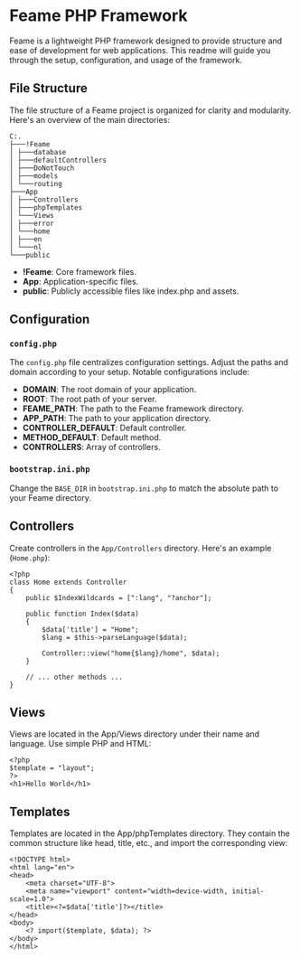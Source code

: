 # Feame PHP Framework

Feame is a lightweight PHP framework designed to provide structure and ease of development for web applications. This readme will guide you through the setup, configuration, and usage of the framework.

## File Structure

The file structure of a Feame project is organized for clarity and modularity. Here's an overview of the main directories:
```
C:.
├───!Feame
│ ├───database
│ ├───defaultControllers
│ ├───DoNotTouch
│ ├───models
│ └───routing
├───App
│ ├───Controllers
│ ├───phpTemplates
│ └───Views
│ ├───error
│ └───home
│ ├───en
│ └───nl
└───public
```


- **!Feame**: Core framework files.
- **App**: Application-specific files.
- **public**: Publicly accessible files like index.php and assets.

## Configuration

### `config.php`

The `config.php` file centralizes configuration settings. Adjust the paths and domain according to your setup. Notable configurations include:

- **DOMAIN**: The root domain of your application.
- **ROOT**: The root path of your server.
- **FEAME_PATH**: The path to the Feame framework directory.
- **APP_PATH**: The path to your application directory.
- **CONTROLLER_DEFAULT**: Default controller.
- **METHOD_DEFAULT**: Default method.
- **CONTROLLERS**: Array of controllers.

### `bootstrap.ini.php`

Change the `BASE_DIR` in `bootstrap.ini.php` to match the absolute path to your Feame directory.

## Controllers

Create controllers in the `App/Controllers` directory. Here's an example (`Home.php`):

```
<?php
class Home extends Controller
{
    public $IndexWildcards = [":lang", "?anchor"];

    public function Index($data)
    {
        $data['title'] = "Home";
        $lang = $this->parseLanguage($data);

        Controller::view("home{$lang}/home", $data);
    }

    // ... other methods ...
}
```

## Views

Views are located in the App/Views directory under their name and language. Use simple PHP and HTML:
```
<?php
$template = "layout";
?>
<h1>Hello World</h1>
```

## Templates

Templates are located in the App/phpTemplates directory. They contain the common structure like head, title, etc., and import the corresponding view:
```
<!DOCTYPE html>
<html lang="en">
<head>
    <meta charset="UTF-8">
    <meta name="viewport" content="width=device-width, initial-scale=1.0">
    <title><?=$data['title']?></title>
</head>
<body>
    <? import($template, $data); ?>
</body>
</html>
```
